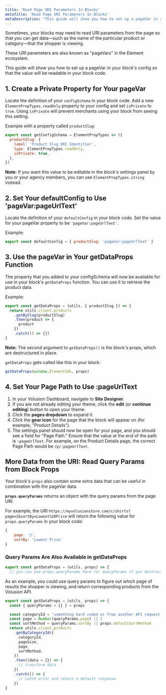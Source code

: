 ```yaml
---
title: 'Read Page URI Parameters In Blocks'
metaTitle: 'Read Page URI Parameters In Blocks'
metaDescription: "This guide will show you how to set up a pageVar in your block's config so that the value will be readable in your block code."
---
```


Sometimes, your blocks may need to read URI parameters from the page so that you can get data—such as the name of the particular product or category—that the shopper is viewing.

These URI parameters are also known as "pageVars" in the Element ecosystem.

This guide will show you how to set up a pageVar in your block's config so that the value will be readable in your block code.

## 1. Create a Private Property for Your pageVar

Locate the definition of your `configSchema` in your block code. Add a new `ElementPropTypes.readOnly` property to your config and set `isPrivate` to `true`. Using `isPrivate` will prevent merchants using your block from seeing this setting.

Example with a property called `productSlug`:

```javascript
export const getConfigSchema = ElementPropTypes => ({
  productSlug: {
    label: 'Product Slug URI Identifier',
    type: ElementPropTypes.readOnly,
    isPrivate: true,
  },
})
```

**Note:** If you want this value to be editable in the block's settings panel by you or your agency members, you can use `ElementPropTypes.string` instead.

## 2. Set Your defaultConfig to Use 'pageVar:pageUrlText'

Locate the definition of your `defaultConfig` in your block code. Set the value for your pageVar property to be `'pageVar:pageUrlText'`.

Example:

```javascript
export const defaultConfig = { productSlug: 'pageVar:pageUrlText' }
```

## 3. Use the pageVar in Your getDataProps Function

The property that you added to your configSchema will now be available for use in your block's `getDataProps` function. You can use it to retrieve the product data.

Example:

```javascript
export const getDataProps = (utils, { productSlug }) => {
  return utils.client.products
    .getBySlug(productSlug)
    .then(product => {
      product
    })
    .catch(() => {})
}
```

**Note:** The second argument to `getDataProps()` is the block's props, which are destructured in place.

`getDataProps` gets called like this in your block:

```javascript
getDataProps(window.ElementSdk, props)
```

## 4. Set Your Page Path to Use :pageUrlText

1. In your Volusion Dashboard, navigate to **Site Designer**.
2. If you are not already editing your theme, click the **edit** (or **continue editing**) button to open your theme.
3. Click the **pages dropdown** to expand it.
4. Click the **gear icon** for the page that the block will appear on (for example, "Product Details").
5. The settings panel should now be open for your page, and you should see a field for "Page Path." Ensure that the value at the end of the path is `:pageUrlText`. For example, on the Product Details page, the correct Page Path would be `/p/:pageUrlText`.

## More Data from the URI: Read Query Params from Block Props

Your block's `props` also contain some extra data that can be useful in combination with the pageVar data.

**`props.queryParams`** returns an object with the query params from the page URI.

For example, the URI `https://myvolusionstore.com/c/shirts?page=2&sortBy=Lowest%20Price` will return the following value for `props.queryParams` in your block code:

```javascript
{
    page: '2',
    sortBy: 'Lowest Price'
}
```

### Query Params Are Also Available in getDataProps

```javascript
export const getDataProps = (utils, props) => {
  // you can use props.queryParams here (or queryParams if you destructured the props argument)
```

As an example, you could use query params to figure out which page of results the shopper is viewing, and return corresponding products from the Volusion API.

```javascript
export const getDataProps = (utils, props) => {
  const { queryParams = {} } = props

  const categoryId = 'something hard coded or from another API request'
  const page = Number(queryParams.page) || 1
  const sortMethod = queryParams.sortBy || props.defaultSortMethod
  return utils.client.products
    .getByCategoryId({
      categoryId,
      pageSize,
      page,
      sortMethod,
    })
    .then((data = {}) => {
      // transform data
    })
    .catch(() => {
      // catch error and return a default response
    })
}
```
